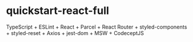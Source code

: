 # quickstart-react-full
TypeScript + ESLint + React + Parcel + React Router + styled-components + styled-reset + Axios + jest-dom + MSW + CodeceptJS

